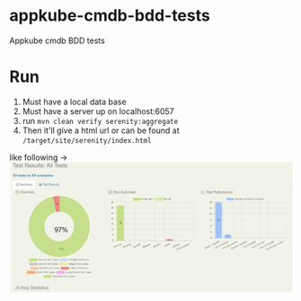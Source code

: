 # appkube-cmdb-bdd-tests
Appkube cmdb BDD tests
  
# Run
1. Must have a local data base 
2. Must have a server up on localhost:6057
3. run `mvn clean verify serenity:aggregate` 
4. Then it'll give a html url or can be found at `/target/site/serenity/index.html`

like following -> 
![result](./img/Screenshot%202023-06-12%20145731.png)